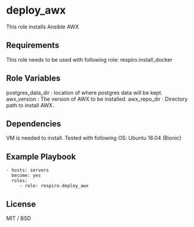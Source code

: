 deploy_awx
=========

This role installs Ansible AWX

Requirements
------------
This role needs to be used with following role:
respiro.install_docker

Role Variables
--------------
postgres_data_dir : location of where postgres data will be kept.
awx_version : The version of AWX to be installed.
awx_repo_dir : Directory path to install AWX.

Dependencies
------------
VM is needed to install. Tested with following OS:
Ubuntu 18.04 (Bionic)

Example Playbook
----------------

    - hosts: servers
      become: yes
      roles:
         - role: respiro.deploy_awx 

License
-------

MIT / BSD
